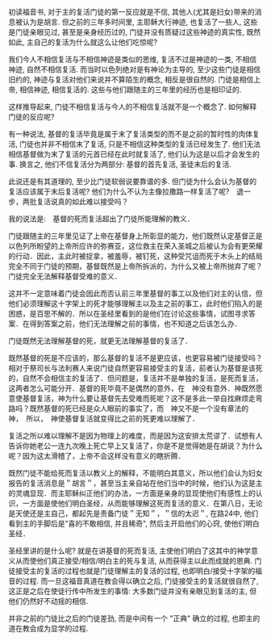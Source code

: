 ---
---

初读福音书, 对于主的复活门徒的第一反应就是不信, 其他人(尤其是妇女)带来的消息被认为是胡言. 但之前的三年多时间里, 主耶稣大行神迹, 也复活了一些人, 这些是门徒亲眼见过, 甚至是亲身经历过的, 门徒并没有质疑过这些神迹的真实性, 既然如此, 主自己的复活为什么就这么让他们吃惊呢?

我们今人不相信复活与不相信神迹是类似的思维, 复活不过是神迹的一类, 不相信神迹, 自然不相信复活. 而当时以色列绝对是有神论为主导的, 至少这些门徒是相信旧约的, 神迹与复活对他们来说并不算陌生的概念, 相反是很自然的. 门徒是相信上帝, 相信神迹, 相信复活的. 这些与他们跟随主的三年里的经历也是相印证的.

这样推导起来, 门徒不相信复活与今人的不相信复活就不是一个概念了. 如何解释门徒的反应呢?

有一种说法, 基督的复活毕竟是属于末了复活类型的而不是之前的暂时性的肉体复活, 门徒也并非不相信末了复活, 只是不相信这种类型的复活已经发生了. 他们无法相信基督做为末了复活的元首已经在此时就复活了, 他们认为这是以后才会发生的事. 换言之, 他们不信复活分为两部分: 基督的首先复活, 圣徒末后的复活.

此说还是有其道理的, 至少比门徒软弱说要靠谱的多. 但门徒为什么会认为基督的复活应该属于末后复活呢? 他们为什么不认为主像拉撒路一样复活了呢?　退一步，两批复活说真的如此难以接受吗？

我的说法是:　基督的死而复活超出了门徒所能理解的教义．

门徒跟随主的三年里见证了上帝在基督身上所彰显的能力，他们既然认定基督正是以色列所盼望的上帝所应许的弥赛亚，这位救主在荣入圣城之后被认为会有更荣耀的行动．因此，主此时被捉拿，被羞辱，被钉死，这种受咒诅而死于木头上的结局完全不同于门徒的预期，基督既然是上帝所拆派的，为什么又被上帝所抛弃了呢？门徒完全无法解释基督受难的意义．

这并不一定意味着门徒会因此而否认前三年里基督的事工以及他们对主的认信，但他们必须理解这十字架上的死才能够理解主以及主之前的事工，此时他们陷入的是困惑，是百思不解的．所以在圣经里看到的是他们在讨论这些事情，试图寻求答案．在得到答案之前，他们无法理解之前的事情，也不知道之后该怎么办．

门徒既然无法理解基督的死，就更无法理解基督的复活了．

既然基督的死是不应该的，那么基督的复活不是更应该，也更容易被门徒接受吗？相对于祭司长与法利赛人来说门徒自然更容易接受主的复活，前者认为基督是该死的，自然不会相信主的复活了．但问题是，复活并不是单独的复活，是死而复活，这两者怎么可能分开．基督的死毕竟不是偶然的意外，在　神没有意外．神既然愿意使基督复活，神为什么要让基督先去受难而死呢？这不是多此一举自找麻烦走弯路吗？既然基督的死已经是众人眼前的事实了，而　神又不是一个没有章法的　神，　所以，　神使基督复活就变得比之前的死更难以理解了．

复活之所以难以理解不是因为物理上的难度，而是因为这安排太荒谬了．试想有人告诉你她老公一连九次晚上死亡早上又复活了，你是不是觉得她是在胡说？为什么呢？因为这太滑稽了，上帝不会这样没有意义的瞎折腾．

既然门徒不能给死而复活以教义上的解释，不能明白其意义，所以他们会认为妇女报告的复活消息是＂胡言＂，甚至当主亲自站在他们当中的时候，他们认为这是主的灵魂显现．而主耶稣纠正他们的办法，一方面是亲身的显现使他们有感性上的认识，一方面是使他们明白圣经，从而能够理解这死而复活的意义．在第八日，无论是天使还是主自己，都起先是责备门徒＂无知＂，＂信的太迟＂, 在路24中, 他们看到主的手脚后是"喜的不敢相信, 并且稀奇", 然后主开启他们的心窍, 使他们明白圣经．

圣经里讲的是什么呢? 就是在讲基督的死而复活, 主使他们明白了这其中的神学意义从而使他们真正接受/相信/明白主的死与复活, 从而获得主以此而成就的恩典. 门徒接受主的复活的过程也就是门徒理解主的复活的过程, 也即明白/接受十字架的福音的过程. 而一旦这福音真道在教会得以确立之后, 门徒接受主的复活就很自然了, 这正是之后在使徒行传中所发生的事情: 大多数门徒并没有亲眼见到复活的主, 但他们仍然好不动摇的相信.

并非之前的门徒比之后的门徒差劲, 而是中间有一个 "正典" 确立的过程, 也即主的道在教会成为显学的过程.
